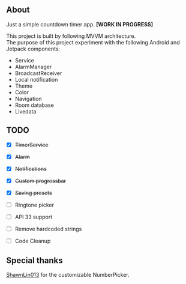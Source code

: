 About
---
Just a simple countdown timer app. __\[WORK IN PROGRESS\]__

This project is built by following MVVM architecture.  
The purpose of this project experiment with the following Android and Jetpack components:

- Service
- AlarmManager
- BroadcastReceiver
- Local notification
- Theme
- Color
- Navigation
- Room database
- Livedata

TODO
---

- [x] ~~TimerService~~
- [x] ~~Alarm~~
- [x] ~~Notifications~~
- [x] ~~Custom progressbar~~
- [x] ~~Saving presets~~
- [ ] Ringtone picker
- [ ] API 33 support
- [ ] Remove hardcoded strings
- [ ] Code Cleanup 


Special thanks
---
[ShawnLin013](https://github.com/ShawnLin013) for the customizable NumberPicker. 
